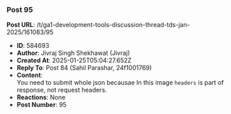 ### Post 95
**Post URL**: /t/ga1-development-tools-discussion-thread-tds-jan-2025/161083/95
- **ID**: 584693
- **Author**: Jivraj Singh Shekhawat (Jivraj)
- **Created At**: 2025-01-25T05:04:27.652Z
- **Reply To**: Post 84 (Sahil Parashar, 24f1001769)
- **Content**:  
  You need to submit whole json becausae In this image <code>headers</code> is part of response, not request headers.
- **Reactions**: None
- **Post Number**: 95

